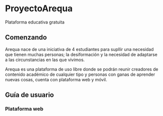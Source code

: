 # ProyectoArequa
Plataforma educativa gratuita


## Comenzando

Arequa nace de una iniciativa de 4 estudiantes para supllir una necesidad que tienen muchas personas; la desiformación y la necesidad de adaptarse a las circunstancias en las que vivimos.

Arequa es una plataforma de uso libre donde se podrán reunir creadores de contenido académico de cualquier tipo y personas con ganas de aprender nuevas cosas, cuenta con plataforma web y móvil.


## Guía de usuario

### Plataforma web

